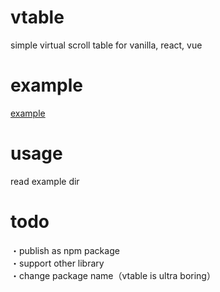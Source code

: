 # vtable

simple virtual scroll table for vanilla, react, vue

# example

[example](https://ngmtine.github.io/vtable/)

# usage

read example dir

# todo

・publish as npm package  
・support other library  
・change package name（vtable is ultra boring）
